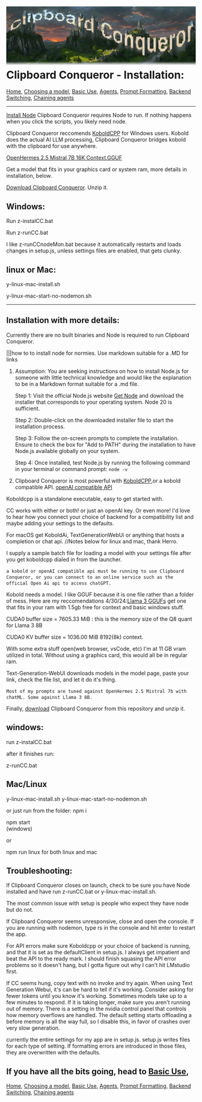 ![Clipboard Conqueror Graphic logo. The letters are clouds and buildings on a lush estate.](CCfinal.jpg)
Clipboard Conqueror - Installation:
=============================
[Home](readme.md), [Choosing a model](choosingAModel.md), [Basic Use](useClipboardConqueror.md), [Agents](agents.md), [Prompt Formatting](promptFormatting.md), [Backend Switching](multipleEndpoints.md), [Chaining agents](agentChaining.md)

---

[Install Node](https://nodejs.org/) Clipboard Conqueror requires Node to run. If nothing happens when you click the scripts, you likely need node.

Clipboard Conqueror reccomends [KoboldCPP](http://www.github.com/LostRuins/koboldcpp/releases/) for Windows users. Kobold does the actual AI LLM processing, Clipboard Conqueror bridges kobold with the clipboard for use anywhere. 

[OpenHermes 2.5 Mistral 7B 16K Context.GGUF](https://huggingface.co/TheBloke/OpenHermes-2.5-Mistral-7B-16k-GGUF)

Get a model that fits in your graphics card or system ram, more details in installation, below. 

[Download Clipboard Conqueror](https://github.com/aseichter2007/ClipboardConqueror/archive/refs/heads/main.zip). Unzip it.

Windows:
---
Run z-instalCC.bat

Run z-runCC.bat

I like z-runCCnodeMon.bat because it automatically restarts and loads changes in setup.js, unless settings files are enabled, that gets clunky. 

linux or Mac:
---
y-linux-mac-install.sh

y-linux-mac-start-no-nodemon.sh



---
Installation with more details:
---
Currently there are no built binaries and Node is required to run Clipboard Conqueror.

|||how to to install node for normies. Use markdown suitable for a .MD for links

1. Assumption: You are seeking instructions on how to install Node.js for someone with little technical knowledge and would like the explanation to be in a Markdown format suitable for a .md file.

    Step 1: Visit the official Node.js website [Get Node](https://nodejs.org/) and download the installer that corresponds to your operating system. Node 20 is sufficient.

    Step 2: Double-click on the downloaded installer file to start the installation process.

    Step 3: Follow the on-screen prompts to complete the installation. Ensure to check the box for "Add to PATH" during the installation to have Node.js available globally on your system.

    Step 4: Once installed, test Node.js by running the following command in your terminal or command prompt: `node -v`




2. Clipboard Conqueror is most powerful with [KoboldCPP](http://www.github.com/LostRuins/koboldcpp/releases/),or a kobold compatible API. [openAI compatible API](https://github.com/oobabooga/text-generation-webui) 

Koboldcpp is a standalone executable, easy to get started with. 

CC works with either or both! or just an openAI key. Or even more! I'd love to hear how you connect your choice of backend for a compatibility list and maybe adding your settings to the defaults.


For macOS get KoboldAi, TextGenerationWebUi or anything that hosts a completion or chat api. //Notes below for linux and mac, thank Herro.

I supply a sample batch file for loading a model with your settings file after you get koboldcpp dialed in from the launcher. 

    a kobold or openAI compatible api must be running to use Clipboard Conqueror, or you can connect to an online service such as the official Open Ai api to access chatGPT.


Kobold needs a model. I like GGUF because it is one file rather than a folder of mess.
   Here are my reccomendations 4/30/24:[Llama 3 GGUFs](https://huggingface.co/bartowski/Meta-Llama-3-8B-Instruct-GGUF) get one that fits in your ram with 1.5gb free for context and basic windows stuff. 

   CUDA0 buffer size =  7605.33 MiB : this is the memory size of the Q8 quant for Llama 3 8B

   CUDA0 KV buffer size =  1036.00 MiB 8192(8k) context. 

   With some extra stuff open(web browser, vsCode, etc) I'm at 11 GB vram utilized in total. Without using a graphics card, this would all be in regular ram.

Text-Generation-WebUI downloads models in the model page, paste your link, check the file list, and let it do it's thing. 


    Most of my prompts are tuned against OpenHermes 2.5 Mistral 7b with chatML. Some against Llama 3 8B.
    

     
  

Finally, [download](https://github.com/aseichter2007/ClipboardConqueror/archive/refs/heads/main.zip) Clipboard Conqueror from this repository and unzip it. 

windows:
---

run z-instalCC.bat

after it finishes run:

z-runCC.bat

Mac/Linux
---

y-linux-mac-install.sh
y-linux-mac-start-no-nodemon.sh

or just run from the folder:
npm i

npm start      
(windows)

or 

npm run linux for both linux and mac

Troubleshooting:
---

If Clipboard Conqueror closes on launch, check to be sure you have Node installed and have run z-runCC.bat or y-linux-mac-install.sh.

The most common issue with setup is people who expect they have node but do not. 

If Clipboard Conqueror seems unresponsive, close and open the console.  If you are running with nodemon, type rs in the console and hit enter to restart the app.

For API errors make sure Koboldcpp or your choice of backend is running, and that it is set as the defaultClient in setup.js. I always get impatient and beat the API to the ready mark. I should finish squasing the API error problems so it doesn't hang, but I gotta figure out why I can't hit LMstudio first.


If CC seems hung, copy text with no invoke and try again. When using Text Generation Webui, it's can be hard to tell if it's working. Consider asking for fewer tokens until you know it's working. 
Sometimes models take up to a few minutes to respond. If it is taking longer, make sure you aren't running out of memory. There is a setting in the nvidia control panel that controls how memory overflows are handled. The default setting starts offloading a before memory is all the way full, so I disable this, in favor of crashes over very slow generation. 

currently the entire settings for my app are in setup.js.
setup.js writes files for each type of setting. If formatting errors are introduced in those files, they are overwritten with the defaults. 


If you have all the bits going, head to [Basic Use](useClipboardConqueror.md),
---
[Home](readme.md), [Choosing a model](choosingAModel.md), [Basic Use](useClipboardConqueror.md), [Agents](agents.md), [Prompt Formatting](promptFormatting.md), [Backend Switching](multipleEndpoints.md), [Chaining agents](agentChaining.md)